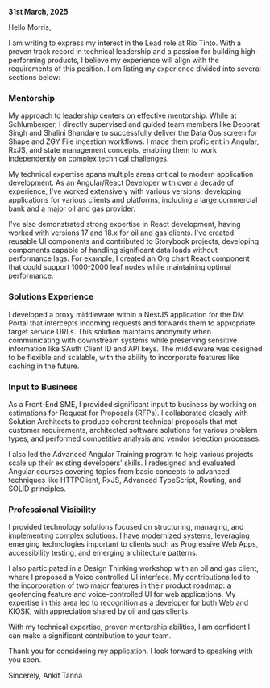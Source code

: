 **31st March, 2025**

Hello Morris,

I am writing to express my interest in the Lead role at Rio Tinto. With a proven track record in technical leadership and a passion for building high-performing products, I believe my experience will align with the requirements of this position. I am listing my experience divided into several sections below:

### **Mentorship**
My approach to leadership centers on effective mentorship. While at Schlumberger, I directly supervised and guided team members like Deobrat Singh and Shalini Bhandare to successfully deliver the Data Ops screen for Shape and ZGY File ingestion workflows. I made them proficient in Angular, RxJS, and state management concepts, enabling them to work independently on complex technical challenges.

My technical expertise spans multiple areas critical to modern application development. As an Angular/React Developer with over a decade of experience, I've worked extensively with various versions, developing applications for various clients and platforms, including a large commercial bank and a major oil and gas provider.

I've also demonstrated strong expertise in React development, having worked with versions 17 and 18.x for oil and gas clients. I've created reusable UI components and contributed to Storybook projects, developing components capable of handling significant data loads without performance lags. For example, I created an Org chart React component that could support 1000-2000 leaf nodes while maintaining optimal performance.

### **Solutions Experience**
I developed a proxy middleware within a NestJS application for the DM Portal that intercepts incoming requests and forwards them to appropriate target service URLs. This solution maintains anonymity when communicating with downstream systems while preserving sensitive information like SAuth Client ID and API keys. The middleware was designed to be flexible and scalable, with the ability to incorporate features like caching in the future.

### **Input to Business**
As a Front-End SME, I provided significant input to business by working on estimations for Request for Proposals (RFPs). I collaborated closely with Solution Architects to produce coherent technical proposals that met customer requirements, architected software solutions for various problem types, and performed competitive analysis and vendor selection processes.

I also led the Advanced Angular Training program to help various projects scale up their existing developers' skills. I redesigned and evaluated Angular courses covering topics from basic concepts to advanced techniques like HTTPClient, RxJS, Advanced TypeScript, Routing, and SOLID principles.

### **Professional Visibility**
I provided technology solutions focused on structuring, managing, and implementing complex solutions. I have modernized systems, leveraging emerging technologies important to clients such as Progressive Web Apps, accessibility testing, and emerging architecture patterns.

I also participated in a Design Thinking workshop with an oil and gas client, where I proposed a Voice controlled UI interface. My contributions led to the incorporation of two major features in their product roadmap: a geofencing feature and voice-controlled UI for web applications. My expertise in this area led to recognition as a developer for both Web and KIOSK, with appreciation shared by oil and gas clients.

With my technical expertise, proven mentorship abilities, I am confident I can make a significant contribution to your team.

Thank you for considering my application. I look forward to speaking with you soon.

Sincerely,
Ankit Tanna
